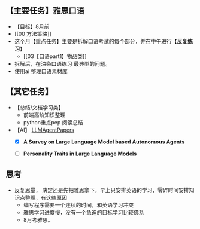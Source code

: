 ## 【主要任务】雅思口语 
- 【目标】8月前
- [[00 方法策略]]
- 这个月【重点任务】主要是拆解口语考试的每个部分，并在中午进行【**反复练习**】
	- [[03【口语part1】物品类]]
- 拆解后，在油条口语练习 最典型的问题。
- 使用ai 整理口语素材库
## 【其它任务】
- 【总结/文档学习类】
	- 前端高阶知识整理
	- python重点pep 阅读总结
- 【AI】 [LLMAgentPapers](https://github.com/zjunlp/LLMAgentPapers?tab=readme-ov-file#%EF%B8%8F-framework)
	- [x] **A Survey on Large Language Model based Autonomous Agents**
	- [ ] **Personality Traits in Large Language Models**


## 思考
- 反复思量， 决定还是先把雅思拿下，早上只安排英语的学习，零碎时间安排知识点整理，有这些原因
	- 编写程序需要一个连续的时间，和英语学习冲突
	- 雅思学习进度慢，没有一个急迫的目标学习比较佛系
	- 8月考雅思。


